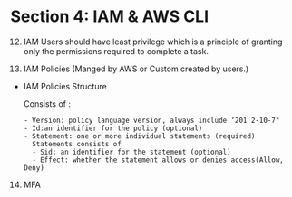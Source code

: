 # Section 4: IAM & AWS CLI

12. IAM Users should have least privilege which is a principle of granting only the permissions required to complete a task.

13. IAM Policies (Manged by AWS or Custom created by users.)

- IAM Policies Structure

  Consists of :

      - Version: policy language version, always include ‘201 2-10-7"
      - Id:an identifier for the policy (optional)
      - Statement: one or more individual statements (required)
        Statements consists of
        - Sid: an identifier for the statement (optional)
        - Effect: whether the statement allows or denies access(Allow, Deny)

14. MFA